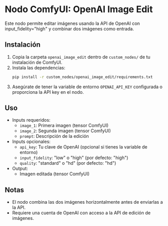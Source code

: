 # Nodo ComfyUI: OpenAI Image Edit

Este nodo permite editar imágenes usando la API de OpenAI con input_fidelity="high" y combinar dos imágenes como entrada.

## Instalación

1. Copia la carpeta `openai_image_edit` dentro de `custom_nodes/` de tu instalación de ComfyUI.
2. Instala las dependencias:
   ```bash
   pip install -r custom_nodes/openai_image_edit/requirements.txt
   ```
3. Asegúrate de tener la variable de entorno `OPENAI_API_KEY` configurada o proporciona la API key en el nodo.

## Uso

- Inputs requeridos:
  - `image_1`: Primera imagen (tensor ComfyUI)
  - `image_2`: Segunda imagen (tensor ComfyUI)
  - `prompt`: Descripción de la edición
- Inputs opcionales:
  - `api_key`: Tu clave de OpenAI (opcional si tienes la variable de entorno)
  - `input_fidelity`: "low" o "high" (por defecto: "high")
  - `quality`: "standard" o "hd" (por defecto: "hd")
- Output:
  - Imagen editada (tensor ComfyUI)

## Notas
- El nodo combina las dos imágenes horizontalmente antes de enviarlas a la API.
- Requiere una cuenta de OpenAI con acceso a la API de edición de imágenes. 